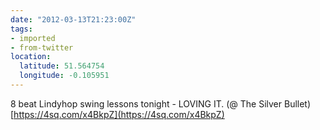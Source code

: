 ```yaml
---
date: "2012-03-13T21:23:00Z"
tags:
- imported
- from-twitter
location:
  latitude: 51.564754
  longitude: -0.105951
---
```

8 beat Lindyhop swing lessons tonight - LOVING IT. \(@ The Silver Bullet) [https://4sq.com/x4BkpZ](https://4sq.com/x4BkpZ)
